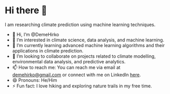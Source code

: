 # Hi there 👋

I am researching climate prediction using machine learning techniques.

- 👋 Hi, I’m @DemeHirko
- 👀 I’m interested in climate science, data analysis, and machine learning.
- 🌱 I’m currently learning advanced machine learning algorithms and their applications in climate prediction.
- 💞️ I’m looking to collaborate on projects related to climate modelling, environmental data analysis, and predictive analytics.
- 📫 How to reach me: You can reach me via email at demehirko@gmail.com or connect with me on LinkedIn [here](https://www.linkedin.com/in/demehirko/).
- 😄 Pronouns: He/Him
- ⚡ Fun fact: I love hiking and exploring nature trails in my free time.
